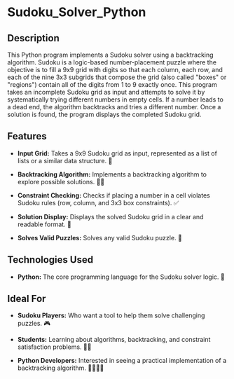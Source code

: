 # Sudoku_Solver_Python


## Description

This Python program implements a Sudoku solver using a backtracking algorithm.  Sudoku is a logic-based number-placement puzzle where the objective is to fill a 9x9 grid with digits so that each column, each row, and each of the nine 3x3 subgrids that compose the grid (also called "boxes" or "regions") contain all of the digits from 1 to 9 exactly once.  This program takes an incomplete Sudoku grid as input and attempts to solve it by systematically trying different numbers in empty cells.  If a number leads to a dead end, the algorithm backtracks and tries a different number.  Once a solution is found, the program displays the completed Sudoku grid.

## Features

* **Input Grid:** Takes a 9x9 Sudoku grid as input, represented as a list of lists or a similar data structure. 🔢

* **Backtracking Algorithm:** Implements a backtracking algorithm to explore possible solutions. 🕵️‍♀️

* **Constraint Checking:**  Checks if placing a number in a cell violates Sudoku rules (row, column, and 3x3 box constraints). ✅

* **Solution Display:** Displays the solved Sudoku grid in a clear and readable format. 👀

* **Solves Valid Puzzles:**  Solves any valid Sudoku puzzle. 💪

## Technologies Used

* **Python:** The core programming language for the Sudoku solver logic. 🐍

## Ideal For

* **Sudoku Players:**  Who want a tool to help them solve challenging puzzles. 🎮

* **Students:** Learning about algorithms, backtracking, and constraint satisfaction problems. 🧑‍🎓

* **Python Developers:**  Interested in seeing a practical implementation of a backtracking algorithm. 👨‍💻👩‍💻
